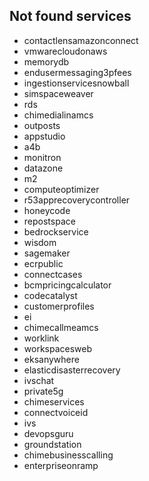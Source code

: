 ## Not found services

- contactlensamazonconnect
- vmwarecloudonaws
- memorydb
- endusermessaging3pfees
- ingestionservicesnowball
- simspaceweaver
- rds
- chimedialinamcs
- outposts
- appstudio
- a4b
- monitron
- datazone
- m2
- computeoptimizer
- r53apprecoverycontroller
- honeycode
- repostspace
- bedrockservice
- wisdom
- sagemaker
- ecrpublic
- connectcases
- bcmpricingcalculator
- codecatalyst
- customerprofiles
- ei
- chimecallmeamcs
- worklink
- workspacesweb
- eksanywhere
- elasticdisasterrecovery
- ivschat
- private5g
- chimeservices
- connectvoiceid
- ivs
- devopsguru
- groundstation
- chimebusinesscalling
- enterpriseonramp